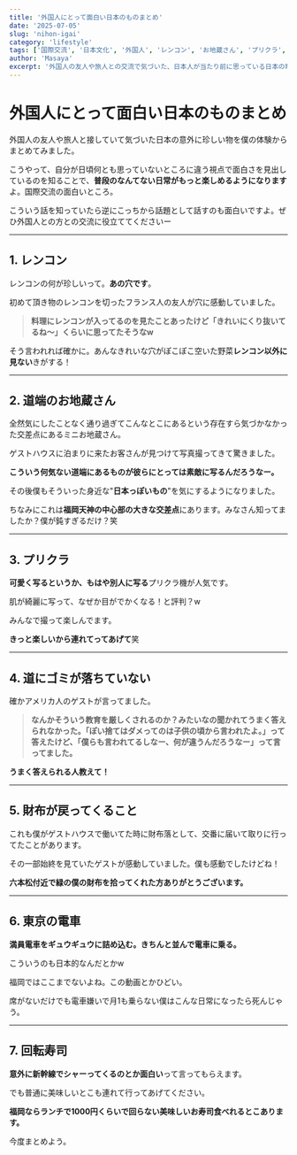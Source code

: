 ```yaml
---
title: '外国人にとって面白い日本のものまとめ'
date: '2025-07-05'
slug: 'nihon-igai'
category: 'lifestyle'
tags: ['国際交流', '日本文化', '外国人', 'レンコン', 'お地蔵さん', 'プリクラ', '財布', '電車', '回転寿司']
author: 'Masaya'
excerpt: '外国人の友人や旅人との交流で気づいた、日本人が当たり前に思っている日本の珍しいものや文化を紹介。国際交流の話題としても使える興味深い視点をまとめます。'
---
```


# 外国人にとって面白い日本のものまとめ

外国人の友人や旅人と接していて気づいた日本の意外に珍しい物を僕の体験からまとめてみました。

こうやって、自分が日頃何とも思っていないところに違う視点で面白さを見出しているのを知ることで、**普段のなんてない日常がもっと楽しめるようになります**よ。国際交流の面白いところ。

こういう話を知っていたら逆にこっちから話題として話すのも面白いですよ。ぜひ外国人との方との交流に役立ててくださいー

---

## 1. レンコン

レンコンの何が珍しいって。**あの穴です**。

初めて頂き物のレンコンを切ったフランス人の友人が穴に感動していました。

> **料理にレンコンが入ってるのを見たことあったけど「きれいにくり抜いてるね〜」くらいに思ってたそうなw**

そう言われれば確かに。あんなきれいな穴がぽこぽこ空いた野菜**レンコン以外に見ない**きがする！

---

## 2. 道端のお地蔵さん

全然気にしたことなく通り過ぎてこんなとこにあるという存在すら気づかなかった交差点にあるミニお地蔵さん。

ゲストハウスに泊まりに来たお客さんが見つけて写真撮ってきて驚きました。

**こういう何気ない道端にあるものが彼らにとっては素敵に写るんだろうなー。**

その後僕もそういった身近な"**日本っぽいもの**"を気にするようになりました。

ちなみにこれは**福岡天神の中心部の大きな交差点**にあります。みなさん知ってましたか？僕が鈍すぎるだけ？笑

---

## 3. プリクラ

**可愛く写るというか、もはや別人に写る**プリクラ機が人気です。

肌が綺麗に写って、なぜか目がでかくなる！と評判？w

みんなで撮って楽しんでます。

**きっと楽しいから連れてってあげて**笑

---

## 4. 道にゴミが落ちていない

確かアメリカ人のゲストが言ってました。

> **なんかそういう教育を厳しくされるのか？みたいなの聞かれてうまく答えられなかった。「ぽい捨てはダメってのは子供の頃から言われたよ。」って答えたけど、「僕らも言われてるしなー、何が違うんだろうなー」って言ってました。**

**うまく答えられる人教えて！**

---

## 5. 財布が戻ってくること

これも僕がゲストハウスで働いてた時に財布落として、交番に届いて取りに行ってたことがあります。

その一部始終を見ていたゲストが感動していました。僕も感動でしたけどね！

**六本松付近で緑の僕の財布を拾ってくれた方ありがとうございます。**

---

## 6. 東京の電車

**満員電車をギュウギュウに詰め込む。きちんと並んで電車に乗る。**

こういうのも日本的なんだとかw

福岡ではここまでないよね。この動画とかひどい。

席がないだけでも電車嫌いで月1も乗らない僕はこんな日常になったら死んじゃう。

---

## 7. 回転寿司

**意外に新幹線でシャーってくるのとか面白い**って言ってもらえます。

でも普通に美味しいとこも連れて行ってあげてください。

**福岡ならランチで1000円くらいで回らない美味しいお寿司食べれるとこあります。**

今度まとめよう。